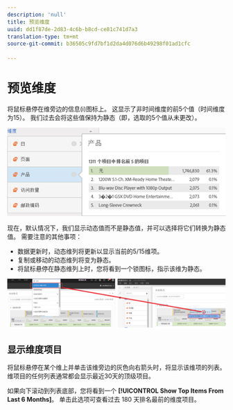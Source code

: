 ```yaml
---
description: 'null'
title: 预览维度
uuid: dd1f87de-2d83-4c6b-b8cd-ce81c741d7a3
translation-type: tm+mt
source-git-commit: b36505c9fd7bf1d2da4d076d6b49298f01ad1cfc

---
```



# 预览维度

将鼠标悬停在维旁边的信息(i)图标上。 这显示了非时间维度的前5个值（时间维度为15）。 我们过去会将这些值保持为静态（即，选取的5个值从未更改）。

![](assets/dimension-preview.png)

现在，默认情况下，我们显示动态值而不是静态值，并可以选择将它们转换为静态值。 需要注意的其他事项：

* 数据更新时，动态维列将更新以显示当前的5/15维项。
* 复制或移动的动态维列将变为静态。
* 将鼠标悬停在静态维列上时，您将看到一个锁图标，指示该维为静态。

![](assets/dimension_static.png)

## 显示维度项目

将鼠标悬停在某个维上并单击该维旁边的灰色向右箭头时，将显示该维项的列表。 维项目的任何列表通常都会显示最近30天的顶级项目。

如果向下滚动到列表底部，您将看到一个 **[!UICONTROL Show Top Items From Last 6 Months]**。 单击此选项可查看过去 180 天排名最前的维度项目。
